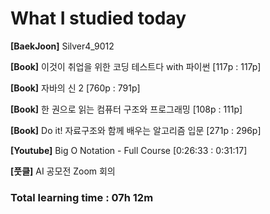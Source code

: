 <h1>What I studied today</h1>

<strong>[BaekJoon]</strong> Silver4_9012

<strong>[Book]</strong> 이것이 취업을 위한 코딩 테스트다 with 파이썬 [117p : 117p]

<strong>[Book]</strong> 자바의 신 2 [760p : 791p]

<strong>[Book]</strong> 한 권으로 읽는 컴퓨터 구조와 프로그래밍 [108p : 111p]

<strong>[Book]</strong> Do it! 자료구조와 함께 배우는 알고리즘 입문 [271p : 296p]

<strong>[Youtube]</strong> Big O Notation - Full Course [0:26:33 : 0:31:17]

<strong>[풋클]</strong> AI 공모전 Zoom 회의

<h3>Total learning time : 07h 12m</h3>

